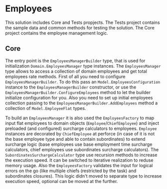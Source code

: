 # Employees  
  
This solution includes Core and Tests propjects. The Tests project contains the sample data and common methods for testing the solution. The Core project contains the employee management logic.  
  

## Core  
  
The entry point is the `EmployeesManagerBuilder` type, that is used for initialization `Domain.EmployeesManager` type instances. The `EmployeesManager` type allows to access a collection of domain employees and get total employees rate methods. First of all you need to configure `EmployeesManagerBuilder`. To do this pass an `Model.EmployeesConfiguration` instance to the `EmployeesManagerBuilder` constructor, or use the `EmployeesManagerBuilder.ConfigureEmployees` method to let the builder initialize configuration for you. Also you need to set up initial employees collection passing to the `EmployeesManagerBuilder.AddEmployees` method a collection of `Model.EmployeeFlat` types.  
  
To build an `EmployeesManager` it is also used the `EmployeesFactory` to map input flat employees to domain objects (`Employee`/`ChiefEmployee`) and inject preloaded (and configured) surcharge calculators to employees. `Employee` instances are decorated by `ChiefEmployee` at perforce (in case of it is not the base employee type and able to contain subordinates) to extend surcharge logic (base employees use base employment time surcharge calculators, chief employees use subordinates surcharge calculators). The `SubordinatesSurchargeCalculator` type use recursion methods to increase the execution speed. It can be switched to iterative realization to reduse memory usage. Also the `EmployeesFactory` validates the input for logical errors on the go (like multiple chiefs (restricted by the task) and subordinates closures). This logic didn't moved to separate type to increase execution speed, optional can be moved at the further.
